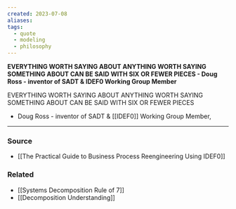 ```yaml
---
created: 2023-07-08
aliases: 
tags:
  - quote
  - modeling
  - philosophy
---
```

**EVERYTHING WORTH SAYING ABOUT ANYTHING WORTH SAYING SOMETHING ABOUT CAN BE SAID WITH SIX OR FEWER PIECES - Doug Ross - inventor of SADT & IDEF0 Working Group Member**

EVERYTHING WORTH SAYING ABOUT ANYTHING WORTH SAYING SOMETHING ABOUT CAN BE SAID WITH SIX OR FEWER PIECES

- Doug Ross - inventor of SADT & [[IDEF0]]  Working Group Member,

---

### Source
- [[The Practical Guide to Business Process Reengineering Using IDEF0]]

### Related
- [[Systems Decomposition Rule of 7]] 
- [[Decomposition Understanding]]